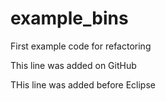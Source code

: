 # example_bins
First example code for refactoring

This line was added on GitHub

THis line was added before Eclipse
